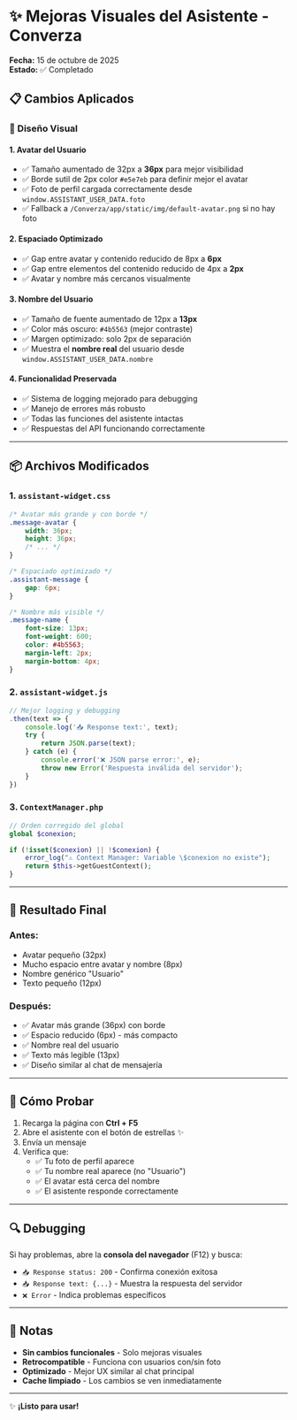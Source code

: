 # ✨ Mejoras Visuales del Asistente - Converza

**Fecha:** 15 de octubre de 2025  
**Estado:** ✅ Completado

## 📋 Cambios Aplicados

### 🎨 Diseño Visual

#### 1. **Avatar del Usuario**
- ✅ Tamaño aumentado de 32px a **36px** para mejor visibilidad
- ✅ Borde sutil de 2px color `#e5e7eb` para definir mejor el avatar
- ✅ Foto de perfil cargada correctamente desde `window.ASSISTANT_USER_DATA.foto`
- ✅ Fallback a `/Converza/app/static/img/default-avatar.png` si no hay foto

#### 2. **Espaciado Optimizado**
- ✅ Gap entre avatar y contenido reducido de 8px a **6px**
- ✅ Gap entre elementos del contenido reducido de 4px a **2px**
- ✅ Avatar y nombre más cercanos visualmente

#### 3. **Nombre del Usuario**
- ✅ Tamaño de fuente aumentado de 12px a **13px**
- ✅ Color más oscuro: `#4b5563` (mejor contraste)
- ✅ Margen optimizado: solo 2px de separación
- ✅ Muestra el **nombre real** del usuario desde `window.ASSISTANT_USER_DATA.nombre`

#### 4. **Funcionalidad Preservada**
- ✅ Sistema de logging mejorado para debugging
- ✅ Manejo de errores más robusto
- ✅ Todas las funciones del asistente intactas
- ✅ Respuestas del API funcionando correctamente

---

## 📦 Archivos Modificados

### 1. `assistant-widget.css`
```css
/* Avatar más grande y con borde */
.message-avatar {
    width: 36px;
    height: 36px;
    /* ... */
}

/* Espaciado optimizado */
.assistant-message {
    gap: 6px;
}

/* Nombre más visible */
.message-name {
    font-size: 13px;
    font-weight: 600;
    color: #4b5563;
    margin-left: 2px;
    margin-bottom: 4px;
}
```

### 2. `assistant-widget.js`
```javascript
// Mejor logging y debugging
.then(text => {
    console.log('📥 Response text:', text);
    try {
        return JSON.parse(text);
    } catch (e) {
        console.error('❌ JSON parse error:', e);
        throw new Error('Respuesta inválida del servidor');
    }
})
```

### 3. `ContextManager.php`
```php
// Orden corregido del global
global $conexion;

if (!isset($conexion) || !$conexion) {
    error_log("⚠️ Context Manager: Variable \$conexion no existe");
    return $this->getGuestContext();
}
```

---

## 🎯 Resultado Final

### Antes:
- Avatar pequeño (32px)
- Mucho espacio entre avatar y nombre (8px)
- Nombre genérico "Usuario"
- Texto pequeño (12px)

### Después:
- ✅ Avatar más grande (36px) con borde
- ✅ Espacio reducido (6px) - más compacto
- ✅ Nombre real del usuario
- ✅ Texto más legible (13px)
- ✅ Diseño similar al chat de mensajería

---

## 🚀 Cómo Probar

1. Recarga la página con **Ctrl + F5**
2. Abre el asistente con el botón de estrellas ✨
3. Envía un mensaje
4. Verifica que:
   - ✅ Tu foto de perfil aparece
   - ✅ Tu nombre real aparece (no "Usuario")
   - ✅ El avatar está cerca del nombre
   - ✅ El asistente responde correctamente

---

## 🔍 Debugging

Si hay problemas, abre la **consola del navegador** (F12) y busca:
- `📥 Response status: 200` - Confirma conexión exitosa
- `📥 Response text: {...}` - Muestra la respuesta del servidor
- `❌ Error` - Indica problemas específicos

---

## 📝 Notas

- **Sin cambios funcionales** - Solo mejoras visuales
- **Retrocompatible** - Funciona con usuarios con/sin foto
- **Optimizado** - Mejor UX similar al chat principal
- **Cache limpiado** - Los cambios se ven inmediatamente

---

✨ **¡Listo para usar!**
